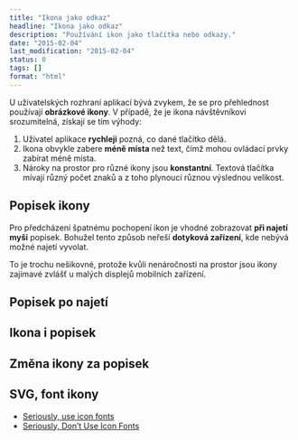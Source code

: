 ```yaml
---
title: "Ikona jako odkaz"
headline: "Ikona jako odkaz"
description: "Používání ikon jako tlačítka nebo odkazy."
date: "2015-02-04"
last_modification: "2015-02-04"
status: 0
tags: []
format: "html"
---
```


<p>U uživatelských rozhraní aplikací bývá zvykem, že se pro přehlednost používají <b>obrázkové ikony</b>. V případě, že je ikona návštěvníkovi srozumitelná, získají se tím výhody:</p>

<ol>
  <li>Uživatel aplikace <b>rychleji</b> pozná, co dané tlačítko dělá.</li>
  
  <li>Ikona obvykle zabere <b>méně místa</b> než text, čímž mohou ovládací prvky zabírat méně místa.</li>
  
  <li>Nároky na prostor pro různé ikony jsou <b>konstantní</b>. Textová tlačítka mívají různý počet znaků a z toho plynoucí různou výslednou velikost.</li>
</ol>


<h2 id="popisek">Popisek ikony</h2>

<p>Pro předcházení špatnému pochopení ikon je vhodné zobrazovat <b>při najetí myši</b> popisek. Bohužel tento způsob neřeší <b>dotyková zařízení</b>, kde nebývá možné najetí vyvolat.</p>

<p>To je trochu nešikovné, protože kvůli nenáročnosti na prostor jsou ikony zajímavé zvlášť u malých displejů mobilních zařízení.</p>


<h2 id="najeti">Popisek po najetí</h2>

<h2 id="obe">Ikona i popisek</h2>

<h2 id="zmena">Změna ikony za popisek</h2>

<h2 id="typ">SVG, font ikony</h2>

<ul>
  <li><a href="http://benfrain.com/seriously-use-icon-fonts/">Seriously, use icon fonts</a></li>
  
  <li><a href="http://blog.cloudfour.com/seriously-dont-use-icon-fonts/">Seriously, Don’t Use Icon Fonts</a></li>
</ul>